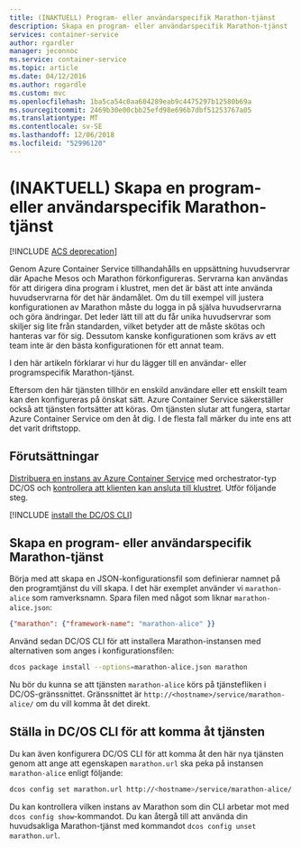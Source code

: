 ```yaml
---
title: (INAKTUELL) Program- eller användarspecifik Marathon-tjänst
description: Skapa en program- eller användarspecifik Marathon-tjänst
services: container-service
author: rgardler
manager: jeconnoc
ms.service: container-service
ms.topic: article
ms.date: 04/12/2016
ms.author: rogardle
ms.custom: mvc
ms.openlocfilehash: 1ba5ca54c0aa604289eab9c4475297b12580b69a
ms.sourcegitcommit: 2469b30e00cbb25efd98e696b7dbf51253767a05
ms.translationtype: MT
ms.contentlocale: sv-SE
ms.lasthandoff: 12/06/2018
ms.locfileid: "52996120"
---
```

# <a name="deprecated-create-an-application-or-user-specific-marathon-service"></a>(INAKTUELL) Skapa en program- eller användarspecifik Marathon-tjänst

[!INCLUDE [ACS deprecation](../../../includes/container-service-deprecation.md)]

Genom Azure Container Service tillhandahålls en uppsättning huvudservrar där Apache Mesos och Marathon förkonfigureras. Servrarna kan användas för att dirigera dina program i klustret, men det är bäst att inte använda huvudservrarna för det här ändamålet. Om du till exempel vill justera konfigurationen av Marathon måste du logga in på själva huvudservrarna och göra ändringar. Det leder lätt till att du får unika huvudservrar som skiljer sig lite från standarden, vilket betyder att de måste skötas och hanteras var för sig. Dessutom kanske konfigurationen som krävs av ett team inte är den bästa konfigurationen för ett annat team.

I den här artikeln förklarar vi hur du lägger till en användar- eller programspecifik Marathon-tjänst.

Eftersom den här tjänsten tillhör en enskild användare eller ett enskilt team kan den konfigureras på önskat sätt. Azure Container Service säkerställer också att tjänsten fortsätter att köras. Om tjänsten slutar att fungera, startar Azure Container Service om den åt dig. I de flesta fall märker du inte ens att det varit driftstopp.

## <a name="prerequisites"></a>Förutsättningar
[Distribuera en instans av Azure Container Service](container-service-deployment.md) med orchestrator-typ DC/OS och [kontrollera att klienten kan ansluta till klustret](../container-service-connect.md). Utför följande steg.

[!INCLUDE [install the DC/OS CLI](../../../includes/container-service-install-dcos-cli-include.md)]

## <a name="create-an-application-or-user-specific-marathon-service"></a>Skapa en program- eller användarspecifik Marathon-tjänst
Börja med att skapa en JSON-konfigurationsfil som definierar namnet på den programtjänst du vill skapa. I det här exemplet använder vi `marathon-alice` som ramverksnamn. Spara filen med något som liknar `marathon-alice.json`:

```json
{"marathon": {"framework-name": "marathon-alice" }}
```

Använd sedan DC/OS CLI för att installera Marathon-instansen med alternativen som anges i konfigurationsfilen:

```bash
dcos package install --options=marathon-alice.json marathon
```

Nu bör du kunna se att tjänsten `marathon-alice` körs på tjänstefliken i DC/OS-gränssnittet. Gränssnittet är `http://<hostname>/service/marathon-alice/` om du vill komma åt det direkt.

## <a name="set-the-dcos-cli-to-access-the-service"></a>Ställa in DC/OS CLI för att komma åt tjänsten
Du kan även konfigurera DC/OS CLI för att komma åt den här nya tjänsten genom att ange att egenskapen `marathon.url` ska peka på instansen `marathon-alice` enligt följande:

```bash
dcos config set marathon.url http://<hostname>/service/marathon-alice/
```

Du kan kontrollera vilken instans av Marathon som din CLI arbetar mot med `dcos config show`-kommandot. Du kan återgå till att använda din huvudsakliga Marathon-tjänst med kommandot `dcos config unset marathon.url`.

